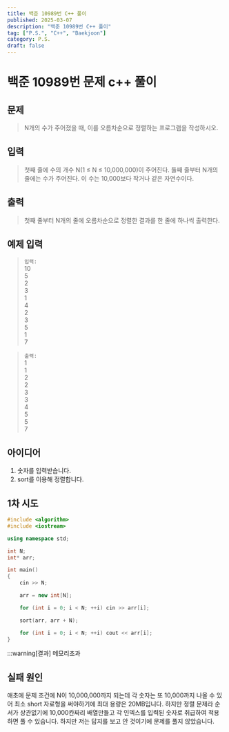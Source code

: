 ```yaml
---
title: 백준 10989번 C++ 풀이
published: 2025-03-07
description: "백준 10989번 C++ 풀이"
tag: ["P.S.", "C++", "Baekjoon"]
category: P.S.
draft: false
---
```


# 백준 10989번 문제 c++ 풀이

## 문제 

> N개의 수가 주어졌을 때, 이를 오름차순으로 정렬하는 프로그램을 작성하시오.

## 입력

> 첫째 줄에 수의 개수 N(1 ≤ N ≤ 10,000,000)이 주어진다. 둘째 줄부터 N개의 줄에는 수가 주어진다. 이 수는 10,000보다 작거나 같은 자연수이다.

## 출력

> 첫째 줄부터 N개의 줄에 오름차순으로 정렬한 결과를 한 줄에 하나씩 출력한다.
## 예제 입력

> `입력:`  
> 10  
> 5    
> 2    
> 3    
> 1    
> 4    
> 2    
> 3    
> 5    
> 1    
> 7  

>`출력:`  
> 1  
> 1  
> 2  
> 2  
> 3  
> 3  
> 4  
> 5  
> 5  
> 7  
## 아이디어

1. 숫자를 입력받습니다.
2. sort를 이용해 정렬합니다.

## 1차 시도

```cpp
#include <algorithm>
#include <iostream>

using namespace std;

int N;
int* arr;

int main()
{
    cin >> N;

    arr = new int[N];

    for (int i = 0; i < N; ++i) cin >> arr[i];

    sort(arr, arr + N);

    for (int i = 0; i < N; ++i) cout << arr[i];
}
```

:::warning[결과]
메모리초과

## 실패 원인

애초에 문제 조건에 N이 10,000,000까지 되는데 각 숫자는 또 10,000까지 나올 수 있어 최소 short 자료형을 써야하기에 최대 용량은 20MB입니다. 하지만 정렬 문제라 순서가 상관없기에 10,000칸짜리 배열만들고 각 인덱스를 입력된 숫자로 취급하여 적용하면 풀 수 있습니다. 하지만 저는 답지를 보고 안 것이기에 문제를 풀지 않았습니다.